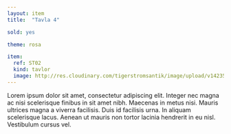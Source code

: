 ```yaml
---
layout: item
title:  "Tavla 4"

sold: yes

theme: rosa

item:
  ref: ST02
  kind: tavlor
  image: http://res.cloudinary.com/tigerstromsantik/image/upload/v1423508135/AM_Toll_nkuac7.jpg
---
```


Lorem ipsum dolor sit amet, consectetur adipiscing elit. Integer nec magna ac nisi scelerisque finibus in sit amet nibh. Maecenas in metus nisi. Mauris ultrices magna a viverra facilisis. Duis id facilisis urna. In aliquam scelerisque lacus. Aenean ut mauris non tortor lacinia hendrerit in eu nisl. Vestibulum cursus vel.
